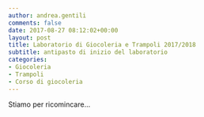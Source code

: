 ```yaml
---
author: andrea.gentili
comments: false
date: 2017-08-27 08:12:02+00:00
layout: post
title: Laboratorio di Giocoleria e Trampoli 2017/2018
subtitle: antipasto di inizio del laboratorio
categories:
- Giocoleria
- Trampoli
- Corso di giocoleria
---
```

Stiamo per ricomincare...
